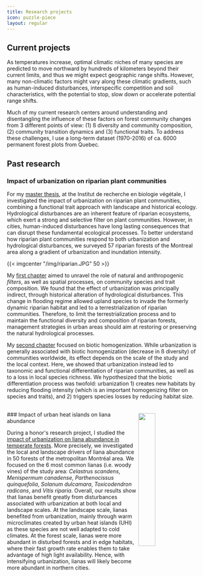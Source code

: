 ```yaml
---
title: Research projects
icon: puzzle-piece
layout: regular
---
```


## Current projects

As temperatures increase, optimal climatic niches of many species are predicted
to move northward by hundreds of kilometers beyond their current limits, and
thus we might expect geographic range shifts. However, many non-climatic factors
might vary along these climatic gradients, such as human-induced disturbances,
interspecific competition and soil characteristics, with the potential to stop,
slow down or accelerate potential range shifts.

Much of my current research centers around understanding and disentangling the
influence of these factors on forest community changes from 3 different points
of view: (1) ß diversity and community composition, (2) community transition
dynamics and (3) functional traits. To address these challenges, I use a
long-term dataset (1970-2016) of ca. 6000 permanent forest plots from Quebec.

<!--
### 1. Understanding biodiversity changes at large spatial scales

Global environmental change is likely to force major shifts in species distributions. Because tree species differ in their demographic rates, dispersal abilities and fundamental niches, communities are unlikely to move as a unit, resulting in community reshuffling.

In this project, I investigate several aspects of temporal forest community changes and address these four questions: (1) How has the composition of forest communities changed in the last decades? (2) What are the main drivers of these temporal ß diversity changes? (3) What part of these changes can be associated with a community *thermophilization* induced by climate change compared to succession induced by disturbances? (4) Which species are contributing to these community changes? Here is a link to a recent [poster](https://kevcaz.github.io/talks/posters/ESA_MH_2018.png) related to this project.

### 2. Non-climatic constraints on community transition dynamics under climate change.

Several North American temperate tree species are expected to expand their distributions northward where boreal forest is already established and dominated by conifers. However, these transitions from mixed to temperate forests as well as from boreal to mixed forests may be difficult not only because they are long-lived species, but also because of soil properties (substrate, drainage, and nutrient availability) and of competition by resident species which could hinder their establishment. If competition is an important constraint to transition then we can wonder if disturbances, by reducing competition, can accelerate the effect of climate change.

Using a multinomial state-and-transition model, I aim to estimate transition probabilities among different community types (i.e. temperate, pioneer, mixed, boreal) as a function of climate, soil, natural and human disturbances, and neighborhood information at time $t-1$. Specifically, I want to (1) characterize the community transitions that occurred in the past decades, (2) quantify how environmental factors influence the probability of these transitions, and (3) determine if disturbances, such as harvesting, can accelerate climate related transitions. Here is a link to a [talk](https://www.dropbox.com/s/8jjm0xizurssq0x/Brice_FQ.pdf?dl=0) (in french) on community transition.

### 3. Bayesian modeling of demographic rates

While the interest in the effects of climate on biodiversity is increasing, a great deal of studies have focused on detecting recent shifts in species range limits. However, demographic rates are the key underlying factors controlling the long-term dynamics of forests. Hence, focusing on species range shifts misses the population-level processes preceding these shifts, i.e. the changes in demographic rates that lead to local extinctions and colonizations and, ultimately, to range shifts.

In this project, my colleagues and I are building bayesian models to understand how mortality, growth and recruitment are influenced by tree attributes (species and individual tree size), stand level competition, and climate conditions. Using these demographic models, I am interested to identify what other factors, such as anthropogenic and natural disturbances as well as local environmental heterogeneity from soil types, may facilitate or impede climate-driven forest shifts through their effects on tree demography. Here is the a [draft](https://www.dropbox.com/home/background?preview=rapport.pdf) with preliminary analysis of our work.

-->

## Past research

### Impact of urbanization on riparian plant communities

For my [master thesis](https://papyrus.bib.umontreal.ca/xmlui/handle/1866/13639), at the Institut de recherche en biologie végétale, I investigated the impact of urbanization on riparian plant communities, combining a functional trait approach with landscape and historical ecology. Hydrological disturbances are an inherent feature of riparian ecosystems, which exert a strong and selective filter on plant communities. However, in cities, human-induced disturbances have long lasting consequences that can disrupt these fundamental ecological processes. To better understand how riparian plant communities respond to both urbanization and hydrological disturbances, we surveyed 57 riparian forests of the Montreal area along a gradient of urbanization and inundation intensity.

{{< imgcenter "/img/riparian.JPG" 50 >}}


My [first chapter](https://onlinelibrary.wiley.com/doi/10.1111/jvs.12425) aimed to unravel the role of natural and anthropogenic *filters*, as well as spatial processes, on community species and trait composition. We found that the effect of urbanization was principally indirect, through historical alteration of hydrological disturbances. This change in flooding regime allowed upland species to invade the formerly dynamic riparian habitat and led to a terrestrialization of riparian communities. Therefore, to limit the terrestrialization process and to maintain the functional diversity and composition of riparian forests, management strategies in urban areas should aim at restoring or preserving the natural hydrological processes.

My [second chapter](https://onlinelibrary.wiley.com/doi/abs/10.1111/ddi.12565) focused on biotic homogenization. While urbanization is generally associated with biotic homogenization (decrease in ß diversity) of communities worldwide, its effect depends on the scale of the study and the local context. Here, we showed that urbanization instead led to taxonomic and functional differentiation of riparian communities, as well as to a loss in local species richness. We hypothesized that the biotic differentiation process was twofold: urbanization 1) creates new habitats by reducing flooding intensity (which is an important homogenizing filter on species and traits), and 2) triggers species losses by reducing habitat size.

<br>

<img style="float: right; width:30%;margin: 1%" src="/img/parthenocissus.JPG">
### Impact of urban heat islands on liana abundance

During a
honor's research project, I studied the [impact of urbanization on liana
abundance in temperate
forests](http://www.biopolis.ca/wp-content/uploads/2017/02/Brice_liana_distribution.pdf).
More precisely, we investigated the local and landscape drivers of liana
abundance in 50 forests of the metropolitan Montréal area. We focused on the 6
most common lianas (i.e. woody vines) of the study area: *Celastrus scandens*,
*Menispermum canadense*, *Parthenocissus quinquefolia*, *Solanum dulcamara*,
*Toxicodendron radicans*, and *Vitis riparia*. Overall, our results show that
lianas benefit greatly from disturbances associated with urbanization at both
local and landscape scales. At the landscape scale, lianas benefited from
urbanization, mainly through warm microclimates created by urban heat islands
(UHI) as these species are not well adapted to cold climates. At the forest
scale, lianas were more abundant in disturbed forests and in edge habitats,
where their fast growth rate enables them to take advantage of high light
availability. Hence, with intensifying urbanization, lianas will likely become
more abundant in northern cities.
